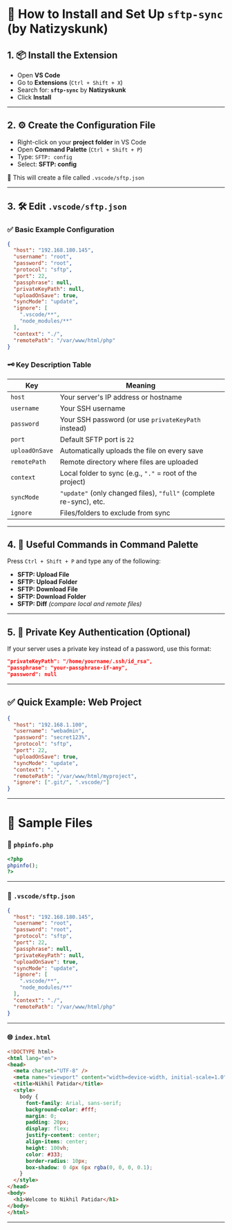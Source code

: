 
# 🚀 How to Install and Set Up `sftp-sync` (by Natizyskunk)

## 1. 📦 Install the Extension

* Open **VS Code**
* Go to **Extensions** (`Ctrl + Shift + X`)
* Search for: **`sftp-sync`** by **Natizyskunk**
* Click **Install**

---

## 2. ⚙️ Create the Configuration File

* Right-click on your **project folder** in VS Code
* Open **Command Palette** (`Ctrl + Shift + P`)
* Type: `SFTP: config`
* Select: **SFTP: config**

📁 This will create a file called `.vscode/sftp.json`

---

## 3. 🛠️ Edit `.vscode/sftp.json`

### ✅ Basic Example Configuration

```json
{
  "host": "192.168.180.145",
  "username": "root",
  "password": "root",
  "protocol": "sftp",
  "port": 22,
  "passphrase": null,
  "privateKeyPath": null,
  "uploadOnSave": true,
  "syncMode": "update",
  "ignore": [
    ".vscode/**",
    "node_modules/**"
  ],
  "context": "./",
  "remotePath": "/var/www/html/php"
}
```

### 🗝️ Key Description Table

| Key            | Meaning                                                            |
| -------------- | ------------------------------------------------------------------ |
| `host`         | Your server's IP address or hostname                               |
| `username`     | Your SSH username                                                  |
| `password`     | Your SSH password (or use `privateKeyPath` instead)                |
| `port`         | Default SFTP port is `22`                                          |
| `uploadOnSave` | Automatically uploads the file on every save                       |
| `remotePath`   | Remote directory where files are uploaded                          |
| `context`      | Local folder to sync (e.g., `"."` = root of the project)           |
| `syncMode`     | `"update"` (only changed files), `"full"` (complete re-sync), etc. |
| `ignore`       | Files/folders to exclude from sync                                 |

---

## 4. 🧩 Useful Commands in Command Palette

Press `Ctrl + Shift + P` and type any of the following:

* **SFTP: Upload File**
* **SFTP: Upload Folder**
* **SFTP: Download File**
* **SFTP: Download Folder**
* **SFTP: Diff** *(compare local and remote files)*

---

## 5. 🔐 Private Key Authentication (Optional)

If your server uses a private key instead of a password, use this format:

```json
"privateKeyPath": "/home/yourname/.ssh/id_rsa",
"passphrase": "your-passphrase-if-any",
"password": null
```

---

## ✅ Quick Example: Web Project

```json
{
  "host": "192.168.1.100",
  "username": "webadmin",
  "password": "secret123%",
  "protocol": "sftp",
  "port": 22,
  "uploadOnSave": true,
  "syncMode": "update",
  "context": ".",
  "remotePath": "/var/www/html/myproject",
  "ignore": [".git/", ".vscode/"]
}
```

---

# 🧾 Sample Files

### 📄 `phpinfo.php`

```php
<?php
phpinfo();
?>
```

---

### 📄 `.vscode/sftp.json`

```json
{
  "host": "192.168.180.145",
  "username": "root",
  "password": "root",
  "protocol": "sftp",
  "port": 22,
  "passphrase": null,
  "privateKeyPath": null,
  "uploadOnSave": true,
  "syncMode": "update",
  "ignore": [
    ".vscode/**",
    "node_modules/**"
  ],
  "context": "./",
  "remotePath": "/var/www/html/php"
}
```

---

### 🌐 `index.html`

```html
<!DOCTYPE html>
<html lang="en">
<head>
  <meta charset="UTF-8" />
  <meta name="viewport" content="width=device-width, initial-scale=1.0" />
  <title>Nikhil Patidar</title>
  <style>
    body {
      font-family: Arial, sans-serif;
      background-color: #fff;
      margin: 0;
      padding: 20px;
      display: flex;
      justify-content: center;
      align-items: center;
      height: 100vh;
      color: #333;
      border-radius: 10px;
      box-shadow: 0 4px 6px rgba(0, 0, 0, 0.1);
    }
  </style>
</head>
<body>
  <h1>Welcome to Nikhil Patidar</h1>
</body>
</html>
```

---

